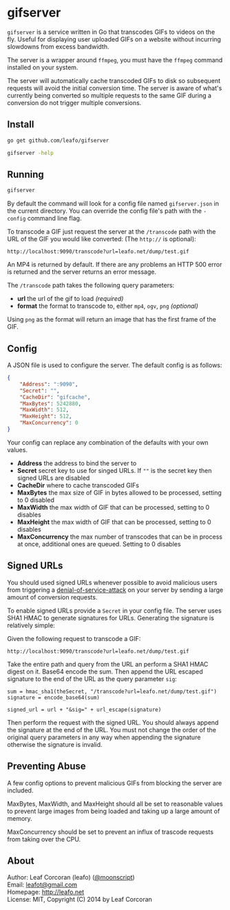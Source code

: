 
# gifserver

`gifserver` is a service written in Go that transcodes GIFs to videos on the
fly. Useful for displaying user uploaded GIFs on a website without incurring
slowdowns from excess bandwidth.

The server is a wrapper around `ffmpeg`, you must have the `ffmpeg` command
installed on your system.

The server will automatically cache transcoded GIFs to disk so subsequent
requests will avoid the initial conversion time. The server is aware of what's
currently being converted so multiple requests to the same GIF during a
conversion do not trigger multiple conversions.

## Install

```bash
go get github.com/leafo/gifserver

gifserver -help
```

## Running

```bash
gifserver
```

By default the command will look for a config file named `gifserver.json` in
the current directory. You can override the config file's path with the
`-config` command line flag.

To transcode a GIF just request the server at the `/transcode` path with the
URL of the GIF you would like converted: (The `http://` is optional):

```
http://localhost:9090/transcode?url=leafo.net/dump/test.gif
```

An MP4 is returned by default. If there are any problems an HTTP 500 error is returned
and the server returns an error message.

The `/transcode` path takes the following query parameters:

* **url** the url of the gif to load *(required)*
* **format** the format to transcode to, either `mp4`, `ogv`, `png` *(optional)*

Using `png` as the format will return an image that has the first frame of the GIF.

## Config

A JSON file is used to configure the server. The default config is as follows:

```json
{
	"Address": ":9090",
	"Secret": "",
	"CacheDir": "gifcache",
	"MaxBytes": 5242880,
	"MaxWidth": 512,
	"MaxHeight": 512,
	"MaxConcurrency": 0
}
```

Your config can replace any combination of the defaults with your own values.

* **Address** the address to bind the server to
* **Secret** secret key to use for singed URLs. If `""` is the secret key then signed URLs are disabled
* **CacheDir** where to cache transcoded GIFs
* **MaxBytes** the max size of GIF in bytes allowed to be processed, setting to 0 disabled
* **MaxWidth** the max width of GIF that can be processed, setting to 0 disables
* **MaxHeight** the max width of GIF that can be processed, setting to 0 disables
* **MaxConcurrency** the max number of transcodes that can be in process at once, additional ones are queued. Setting to 0 disables

## Signed URLs

You should used signed URLs whenever possible to avoid malicious users from
triggering a [denial-of-service-attack][0] on your server by sending a large
amount of conversion requests.

To enable signed URLs provide a `Secret` in your config file. The server uses
SHA1 HMAC to generate signatures for URLs. Generating the signature is
relatively simple:

Given the following request to transcode a GIF:

```
http://localhost:9090/transcode?url=leafo.net/dump/test.gif
```

Take the entire path and query from the URL an perform a SHA1 HMAC digest on
it. Base64 encode the sum. Then append the URL escaped signature to the end of
the URL as the query parameter `sig`:

```
sum = hmac_sha1(theSecret, "/transcode?url=leafo.net/dump/test.gif")
signature = encode_base64(sum)

signed_url = url + "&sig=" + url_escape(signature)
```

Then perform the request with the signed URL. You should always append the
signature at the end of the URL. You must not change the order of the original
query parameters in any way when appending the signature otherwise the
signature is invalid.

## Preventing Abuse

A few config options to prevent malicious GIFs from blocking the server are
included.

MaxBytes, MaxWidth, and MaxHeight should all be set to reasonable values to
prevent large images from being loaded and taking up a large amount of memory.

MaxConcurrency should be set to prevent an influx of trascode requests from
taking over the CPU.

## About

Author: Leaf Corcoran (leafo) ([@moonscript](http://twitter.com/moonscript))  
Email: leafot@gmail.com  
Homepage: <http://leafo.net>  
License: MIT, Copyright (C) 2014 by Leaf Corcoran


  [0]: http://en.wikipedia.org/wiki/Denial-of-service_attack

